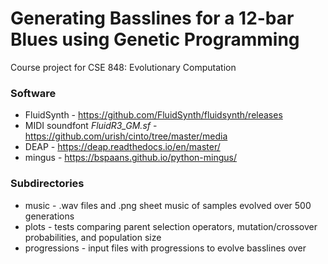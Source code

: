 # Generating Basslines for a 12-bar Blues using Genetic Programming
Course project for CSE 848: Evolutionary Computation

### Software

* FluidSynth - https://github.com/FluidSynth/fluidsynth/releases
* MIDI soundfont *FluidR3_GM.sf* - https://github.com/urish/cinto/tree/master/media
* DEAP - https://deap.readthedocs.io/en/master/
* mingus - https://bspaans.github.io/python-mingus/

### Subdirectories
* music - .wav files and .png sheet music of samples evolved over 500 generations
* plots - tests comparing parent selection operators, mutation/crossover probabilities, and population size
* progressions - input files with progressions to evolve basslines over
